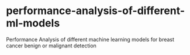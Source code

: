 # performance-analysis-of-different-ml-models
Performance Analysis of different machine learning models for breast cancer benign or malignant detection
